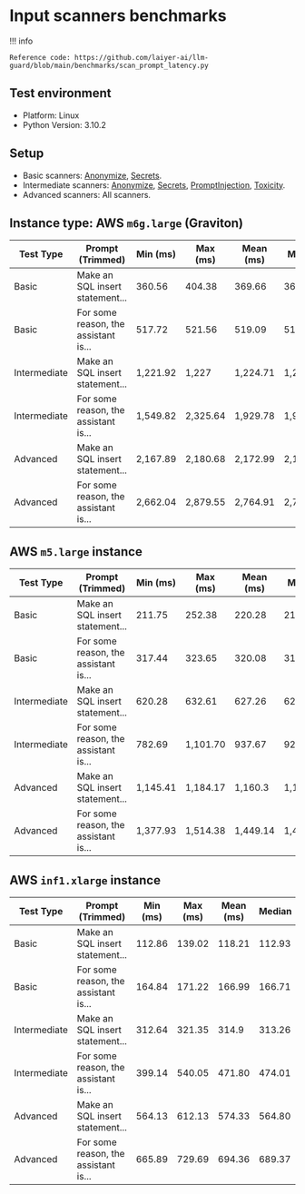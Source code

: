 # Input scanners benchmarks

!!! info

    Reference code: https://github.com/laiyer-ai/llm-guard/blob/main/benchmarks/scan_prompt_latency.py

## Test environment

- Platform: Linux
- Python Version: 3.10.2

## Setup

- Basic scanners: [Anonymize](../input_scanners/anonymize.md), [Secrets](../input_scanners/secrets.md).
- Intermediate
  scanners: [Anonymize](../input_scanners/anonymize.md), [Secrets](../input_scanners/secrets.md), [PromptInjection](../input_scanners/prompt_injection.md), [Toxicity](../input_scanners/toxicity.md).
- Advanced scanners: All scanners.

## Instance type: AWS `m6g.large` (Graviton)

| Test Type    | Prompt (Trimmed)                     | Min (ms) | Max (ms) | Mean (ms) | Median   | StdDev (ms) |
|--------------|--------------------------------------|----------|----------|-----------|----------|-------------|
| Basic        | Make an SQL insert statement...      | 360.56   | 404.38   | 369.66    | 361.09   | 19.41       |
| Basic        | For some reason, the assistant is... | 517.72   | 521.56   | 519.09    | 518.67   | 1.52        |
| Intermediate | Make an SQL insert statement...      | 1,221.92 | 1,227    | 1,224.71  | 1,225.43 | 2.03        |
| Intermediate | For some reason, the assistant is... | 1,549.82 | 2,325.64 | 1,929.78  | 1,919.46 | 306.18      |
| Advanced     | Make an SQL insert statement...      | 2,167.89 | 2,180.68 | 2,172.99  | 2,172.05 | 5.07        |
| Advanced     | For some reason, the assistant is... | 2,662.04 | 2,879.55 | 2,764.91  | 2,757.08 | 86.88       |

## AWS `m5.large` instance

| Test Type    | Prompt (Trimmed)                     | Min (ms) | Max (ms) | Mean (ms) | Median   | StdDev (ms) |
|--------------|--------------------------------------|----------|----------|-----------|----------|-------------|
| Basic        | Make an SQL insert statement...      | 211.75   | 252.38   | 220.28    | 212.71   | 17.94       |
| Basic        | For some reason, the assistant is... | 317.44   | 323.65   | 320.08    | 318.84   | 2.92        |
| Intermediate | Make an SQL insert statement...      | 620.28   | 632.61   | 627.26    | 629.0    | 4.8         |
| Intermediate | For some reason, the assistant is... | 782.69   | 1,101.70 | 937.67    | 924.63   | 127.35      |
| Advanced     | Make an SQL insert statement...      | 1,145.41 | 1,184.17 | 1,160.3   | 1,157.22 | 14.63       |
| Advanced     | For some reason, the assistant is... | 1,377.93 | 1,514.38 | 1,449.14  | 1,448.96 | 52.77       |

## AWS `inf1.xlarge` instance

| Test Type    | Prompt (Trimmed)                     | Min (ms) | Max (ms) | Mean (ms) | Median | StdDev (ms) |
|--------------|--------------------------------------|----------|----------|-----------|--------|-------------|
| Basic        | Make an SQL insert statement...      | 112.86   | 139.02   | 118.21    | 112.93 | 11.63       |
| Basic        | For some reason, the assistant is... | 164.84   | 171.22   | 166.99    | 166.71 | 2.6         |
| Intermediate | Make an SQL insert statement...      | 312.64   | 321.35   | 314.9     | 313.26 | 3.65        |
| Intermediate | For some reason, the assistant is... | 399.14   | 540.05   | 471.80    | 474.01 | 55.17       |
| Advanced     | Make an SQL insert statement...      | 564.13   | 612.13   | 574.33    | 564.80 | 21.15       |
| Advanced     | For some reason, the assistant is... | 665.89   | 729.69   | 694.36    | 689.37 | 25.19       |
